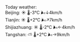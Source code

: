 Today weather:  
Beijing: ☀️ 🌡️-3°C 🌬️↓4km/h  
Tianjin: ☀️ 🌡️+2°C 🌬️↗7km/h  
Shijiazhuang: ☀️ 🌡️-2°C 🌬️←4km/h  
Tangshan: ⛅️  🌡️+2°C 🌬️→9km/h  
